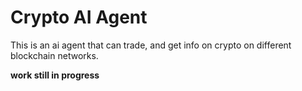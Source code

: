 # Crypto AI Agent

This is an ai agent that can trade, and get info on crypto on different blockchain networks.

**work still in progress**
